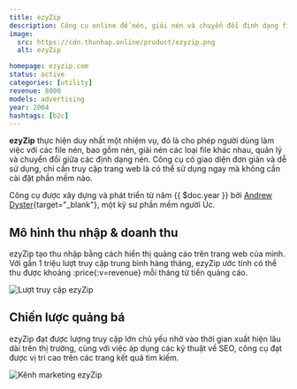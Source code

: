 ```yaml
---
title: ezyZip
description: Công cụ online để nén, giải nén và chuyển đổi định dạng file nén
image:
  src: https://cdn.thunhap.online/product/ezyzip.png
  alt: ezyZip

homepage: ezyzip.com
status: active
categories: [utility]
revenue: 8000
models: advertising
year: 2004
hashtags: [b2c]
---
```


__ezyZip__ thực hiện duy nhất một nhiệm vụ, đó là cho phép người dùng làm việc với các file nén, bao gồm nén, giải nén các loại file khác nhau, quản lý và chuyển đổi giữa các định dạng nén. Công cụ có giao diện đơn giản và dễ sử dụng, chỉ cần truy cập trang web là có thể sử dụng ngay mà không cần cài đặt phần mềm nào.

Công cụ được xây dựng và phát triển từ năm {{ $doc.year }} bởi [Andrew Dyster](https://twitter.com/andrewdyster){target="_blank"}, một kỹ sư phần mềm người Úc.

## Mô hình thu nhập & doanh thu

ezyZip tạo thu nhập bằng cách hiển thị quảng cáo trên trang web của mình. Với gần 1 triệu lượt truy cập trung bình hàng tháng, ezyZip ước tính có thể thu được khoảng :price{:v=revenue} mỗi tháng từ tiền quảng cáo.

![Lượt truy cập ezyZip](https://cdn.thunhap.online/product/ezyzip+traffic.png)

## Chiến lược quảng bá

ezyZip đạt được lượng truy cập lớn chủ yếu nhờ vào thời gian xuất hiện lâu dài trên thị trường, cùng với việc áp dụng các kỹ thuật về SEO, công cụ đạt được vị trí cao trên các trang kết quả tìm kiếm.

![Kênh marketing ezyZip](https://cdn.thunhap.online/product/ezyzip+channels.png)
